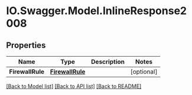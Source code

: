 # IO.Swagger.Model.InlineResponse2008
## Properties

Name | Type | Description | Notes
------------ | ------------- | ------------- | -------------
**FirewallRule** | [**FirewallRule**](FirewallRule.md) |  | [optional] 

[[Back to Model list]](../README.md#documentation-for-models) [[Back to API list]](../README.md#documentation-for-api-endpoints) [[Back to README]](../README.md)

